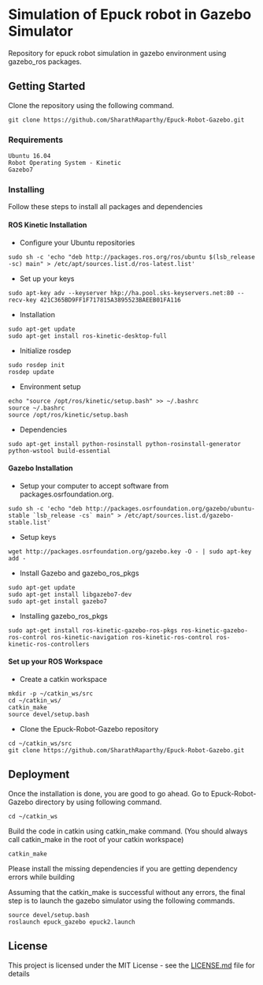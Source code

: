 # Simulation of Epuck robot in Gazebo Simulator
Repository for epuck robot simulation in gazebo environment using gazebo_ros packages.

## Getting Started
Clone the repository using the following command.
```
git clone https://github.com/SharathRaparthy/Epuck-Robot-Gazebo.git
```
### Requirements
```
Ubuntu 16.04
Robot Operating System - Kinetic
Gazebo7
```

### Installing

Follow these steps to install all packages and dependencies
#### ROS Kinetic Installation
* Configure your Ubuntu repositories
```
sudo sh -c 'echo "deb http://packages.ros.org/ros/ubuntu $(lsb_release -sc) main" > /etc/apt/sources.list.d/ros-latest.list'
```
* Set up your keys
```
sudo apt-key adv --keyserver hkp://ha.pool.sks-keyservers.net:80 --recv-key 421C365BD9FF1F717815A3895523BAEEB01FA116
```
* Installation
```
sudo apt-get update
sudo apt-get install ros-kinetic-desktop-full
```
* Initialize rosdep
```
sudo rosdep init
rosdep update
```
* Environment setup
```
echo "source /opt/ros/kinetic/setup.bash" >> ~/.bashrc
source ~/.bashrc
source /opt/ros/kinetic/setup.bash
```
* Dependencies
```
sudo apt-get install python-rosinstall python-rosinstall-generator python-wstool build-essential
```


#### Gazebo Installation
* Setup your computer to accept software from packages.osrfoundation.org.
```
sudo sh -c 'echo "deb http://packages.osrfoundation.org/gazebo/ubuntu-stable `lsb_release -cs` main" > /etc/apt/sources.list.d/gazebo-stable.list'
```
* Setup keys
```
wget http://packages.osrfoundation.org/gazebo.key -O - | sudo apt-key add -
```
* Install Gazebo and gazebo_ros_pkgs

```
sudo apt-get update
sudo apt-get install libgazebo7-dev
sudo apt-get install gazebo7
```
* Installing gazebo_ros_pkgs
```
sudo apt-get install ros-kinetic-gazebo-ros-pkgs ros-kinetic-gazebo-ros-control ros-kinetic-navigation ros-kinetic-ros-control ros-kinetic-ros-controllers
```

#### Set up your ROS Workspace

* Create a catkin workspace
```
mkdir -p ~/catkin_ws/src
cd ~/catkin_ws/
catkin_make
source devel/setup.bash
```

* Clone the Epuck-Robot-Gazebo repository
```
cd ~/catkin_ws/src
git clone https://github.com/SharathRaparthy/Epuck-Robot-Gazebo.git
```

## Deployment
Once the installation is done, you are good to go ahead. Go to Epuck-Robot-Gazebo directory by using following command.
```
cd ~/catkin_ws
```
Build the code in catkin using catkin_make command. (You should always call catkin_make in the root of your catkin workspace)
```
catkin_make
```
Please install the missing dependencies if you are getting dependency errors while building

Assuming that the catkin_make is successful without any errors, the final step is to launch the gazebo simulator using the following commands.
```
source devel/setup.bash
roslaunch epuck_gazebo epuck2.launch
```
## License

This project is licensed under the MIT License - see the [LICENSE.md](LICENSE.md) file for details

